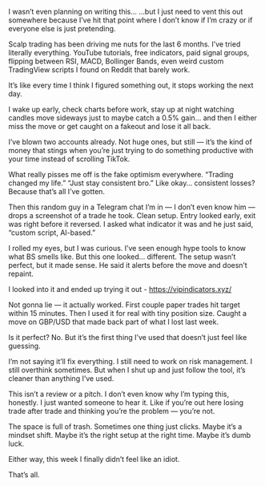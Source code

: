 I wasn’t even planning on writing this…
…but I just need to vent this out somewhere because I’ve hit that point where I don’t know if I’m crazy or if everyone else is just pretending.

Scalp trading has been driving me nuts for the last 6 months. I’ve tried literally everything. YouTube tutorials, free indicators, paid signal groups, flipping between RSI, MACD, Bollinger Bands, even weird custom TradingView scripts I found on Reddit that barely work.

It’s like every time I think I figured something out, it stops working the next day.

I wake up early, check charts before work, stay up at night watching candles move sideways just to maybe catch a 0.5% gain... and then I either miss the move or get caught on a fakeout and lose it all back.

I’ve blown two accounts already. Not huge ones, but still — it’s the kind of money that stings when you’re just trying to do something productive with your time instead of scrolling TikTok.

What really pisses me off is the fake optimism everywhere. “Trading changed my life.” “Just stay consistent bro.” Like okay… consistent losses? Because that’s all I’ve gotten.

Then this random guy in a Telegram chat I’m in — I don’t even know him — drops a screenshot of a trade he took. Clean setup. Entry looked early, exit was right before it reversed. I asked what indicator it was and he just said, “custom script, AI-based.”

I rolled my eyes, but I was curious. I’ve seen enough hype tools to know what BS smells like. But this one looked… different. The setup wasn’t perfect, but it made sense. He said it alerts before the move and doesn’t repaint.

I looked into it and ended up trying it out - https://vipindicators.xyz/

Not gonna lie — it actually worked. First couple paper trades hit target within 15 minutes. Then I used it for real with tiny position size. Caught a move on GBP/USD that made back part of what I lost last week.

Is it perfect? No. But it’s the first thing I’ve used that doesn’t just feel like guessing.

I’m not saying it’ll fix everything. I still need to work on risk management. I still overthink sometimes. But when I shut up and just follow the tool, it’s cleaner than anything I’ve used.

This isn’t a review or a pitch. I don’t even know why I’m typing this, honestly. I just wanted someone to hear it. Like if you’re out here losing trade after trade and thinking you’re the problem — you’re not.

The space is full of trash. Sometimes one thing just clicks. Maybe it’s a mindset shift. Maybe it’s the right setup at the right time. Maybe it’s dumb luck.

Either way, this week I finally didn’t feel like an idiot.

That’s all.
